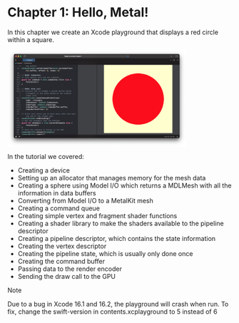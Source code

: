 # Chapter 1: Hello, Metal!

In this chapter we create an Xcode playground that displays a red circle within a square. 

<img src="./Result.png" width="400" align="center" />

In the tutorial we covered: 

- Creating a device
- Setting up an allocator that manages memory for the mesh data
- Creating a sphere using Model I/O which returns a MDLMesh with all the information in data buffers
- Converting from Model I/O to a MetalKit mesh
- Creating a command queue
- Creating simple vertex and fragment shader functions
- Creating a shader library to make the shaders available to the pipeline descriptor
- Creating a pipeline descriptor, which contains the state information
- Creating the vertex descriptor
- Creating the pipeline state, which is usually only done once
- Creating the command buffer
- Passing data to the render encoder
- Sending the draw call to the GPU
 
 > [!NOTE]
 > Due to a bug in Xcode 16.1 and 16.2, the playground will crash when run. 
 > To fix, change the swift-version in contents.xcplayground to 5 instead of 6